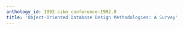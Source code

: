 ```yaml
---
anthology_id: 1992.cikm_conference-1992.8
title: 'Object-Oriented Database Design Methodologies: A Survey'
---
```

